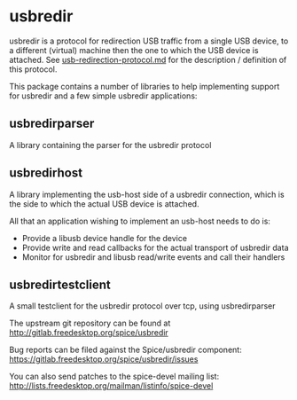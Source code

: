 # usbredir

usbredir is a protocol for redirection USB traffic from a single USB device,
to a different (virtual) machine then the one to which the USB device is
attached. See [usb-redirection-protocol.md](docs/usb-redirection-protocol.md)
for the description / definition of this protocol.

This package contains a number of libraries to help implementing support
for usbredir and a few simple usbredir applications:

## usbredirparser

A library containing the parser for the usbredir protocol

## usbredirhost

A library implementing the usb-host side of a usbredir connection, which is the
side to which the actual USB device is attached.

All that an application wishing to implement an usb-host needs to do is:
- Provide a libusb device handle for the device
- Provide write and read callbacks for the actual transport of usbredir data
- Monitor for usbredir and libusb read/write events and call their handlers

## usbredirtestclient

A small testclient for the usbredir protocol over tcp, using usbredirparser

The upstream git repository can be found at
http://gitlab.freedesktop.org/spice/usbredir

Bug reports can be filed against the Spice/usbredir component:
https://gitlab.freedesktop.org/spice/usbredir/issues

You can also send patches to the spice-devel mailing list:
http://lists.freedesktop.org/mailman/listinfo/spice-devel
